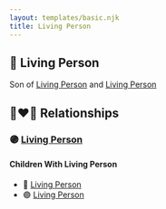 ```yaml
---
layout: templates/basic.njk
title: Living Person
---
```

## 🔵 Living Person

Son of [Living Person](/people/1/11913320) and [Living Person](/people/4/44129601)

## 👩‍❤️‍👨 Relationships

### 🟣 [Living Person](/people/8/8527359)

#### Children With Living Person
* 🔵 [Living Person](/people/8/80936130)
* 🟣 [Living Person](/people/8/89706899)